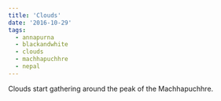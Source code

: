 ```yaml
---
title: 'Clouds'
date: '2016-10-29'
tags:
  - annapurna
  - blackandwhite
  - clouds
  - machhapuchhre
  - nepal
---
```


Clouds start gathering around the peak of the Machhapuchhre.
